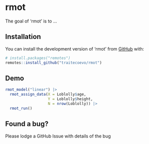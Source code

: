 
<!-- README.md is generated from README.Rmd. Please edit that file -->

# rmot

<!-- badges: start -->
<!-- badges: end -->

The goal of ‘rmot’ is to …

## Installation

You can install the development version of ‘rmot’ from
[GitHub](https://github.com/) with:

``` r
# install.packages("remotes")
remotes::install_github("traitecoevo/rmot")
```

## Demo

``` r
rmot_model("linear") |>
  rmot_assign_data(X = Loblolly$age,
                   Y = Loblolly$height,
                   N = nrow(Loblolly)) |>
  rmot_run()
```

## Found a bug?

Please lodge a GitHub Issue with details of the bug
